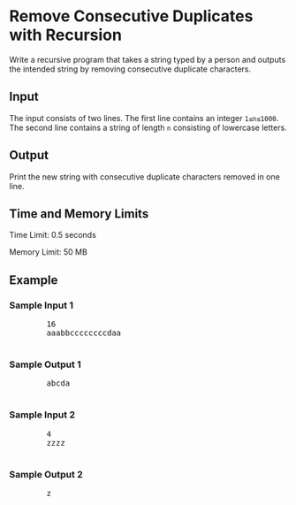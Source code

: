 
<body>
    <h1>Remove Consecutive Duplicates with Recursion</h1>
    <p>Write a recursive program that takes a string typed by a person and outputs the intended string by removing consecutive duplicate characters.</p>
    <h2>Input</h2>
    <p>The input consists of two lines. The first line contains an integer <code>1≤n≤1000</code>. The second line contains a string of length <code>n</code> consisting of lowercase letters.</p>
    <h2>Output</h2>
    <p>Print the new string with consecutive duplicate characters removed in one line.</p>
    <h2>Time and Memory Limits</h2>
    <p>Time Limit: 0.5 seconds</p>
    <p>Memory Limit: 50 MB</p>
    <h2>Example</h2>
    <h3>Sample Input 1</h3>
    <pre>
        16
        aaabbccccccccdaa
    </pre>
    <h3>Sample Output 1</h3>
    <pre>
        abcda
    </pre>
    <h3>Sample Input 2</h3>
    <pre>
        4
        zzzz
    </pre>
    <h3>Sample Output 2</h3>
    <pre>
        z
    </pre>
</body>
</html>
